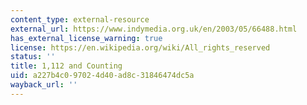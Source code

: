 ```yaml
---
content_type: external-resource
external_url: https://www.indymedia.org.uk/en/2003/05/66488.html
has_external_license_warning: true
license: https://en.wikipedia.org/wiki/All_rights_reserved
status: ''
title: 1,112 and Counting
uid: a227b4c0-9702-4d40-ad8c-31846474dc5a
wayback_url: ''
---
```

